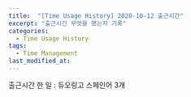 ```yaml
---
title:  "[Time Usage History] 2020-10-12 출근시간"
excerpt: "출근시간 무엇을 했는지 기록"
categories:
  - Time Usage History
tags:
  - Time Management
last_modified_at: 
---
```


출근시간 한 일 : 듀오링고 스페인어 3개
